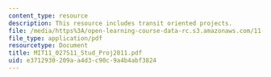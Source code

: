 ```yaml
---
content_type: resource
description: This resource includes transit oriented projects.
file: /media/https%3A/open-learning-course-data-rc.s3.amazonaws.com/11-027-city-to-city-comparing-researching-and-writing-about-cities-new-orleans-spring-2011/e3712930209aa4d3c90c9a4b4abf3824_MIT11_027S11_Stud_Proj2011.pdf
file_type: application/pdf
resourcetype: Document
title: MIT11_027S11_Stud_Proj2011.pdf
uid: e3712930-209a-a4d3-c90c-9a4b4abf3824
---
```


